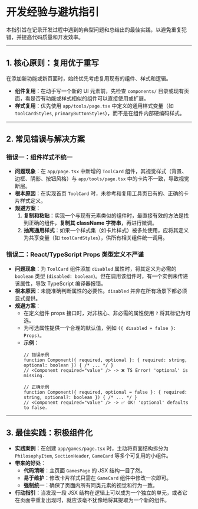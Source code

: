 # 开发经验与避坑指引

本指引旨在记录开发过程中遇到的典型问题和总结出的最佳实践，以避免重复犯错，并提高代码质量和开发效率。

---

## 1. 核心原则：复用优于重写

在添加新功能或新页面时，始终优先考虑复用现有的组件、样式和逻辑。

- **组件复用**：在动手写一个新的 UI 元素前，先检查 `components/` 目录或现有页面，看是否有功能或样式相似的组件可以直接使用或扩展。
- **样式复用**：优先使用 `app/tools/page.tsx` 中定义的通用样式变量（如 `toolCardStyles`, `primaryButtonStyles`），而不是在组件内部硬编码样式。

---

## 2. 常见错误与解决方案

### 错误一：组件样式不统一

- **问题现象**：在 `app/page.tsx` 中新增的 `ToolCard` 组件，其视觉样式（背景、边框、阴影、按钮风格）与 `app/tools/page.tsx` 中的卡片不一致，导致视觉断层。
- **根本原因**：在实现首页 `ToolCard` 时，未参考和复用工具页已有的、正确的卡片样式定义。
- **规避方案**：
  1.  **复制和粘贴**：实现一个与现有元素类似的组件时，最直接有效的方法是找到正确的组件，**复制其 className 字符串**，再进行微调。
  2.  **抽离通用样式**：如果一个样式集（如卡片样式）被多处使用，应将其定义为共享变量（如 `toolCardStyles`），供所有相关组件统一调用。

### 错误二：React/TypeScript Props 类型定义不严谨

- **问题现象**：为 `ToolCard` 组件添加 `disabled` 属性时，将其定义为必需的 `boolean` 类型 (`disabled: boolean`)。但在调用该组件时，有一个实例未传递该属性，导致 TypeScript 编译器报错。
- **根本原因**：未能准确判断属性的必要性。`disabled` 并非在所有场景下都必须显式提供。
- **规避方案**：
  - 在定义组件 props 接口时，对非核心、非必需的属性使用 `?` 将其标记为可选。
  - 为可选属性提供一个合理的默认值，例如 `({ disabled = false }: Props)`。
  - **示例**：
    ```tsx
    // 错误示例
    function Component({ required, optional }: { required: string, optional: boolean }) { /* ... */ }
    // <Component required="value" /> -> ❌ TS Error! 'optional' is missing.

    // 正确示例
    function Component({ required, optional = false }: { required: string, optional?: boolean }) { /* ... */ }
    // <Component required="value" /> -> ✅ OK! 'optional' defaults to false.
    ```

---

## 3. 最佳实践：积极组件化

- **实践案例**：在创建 `app/games/page.tsx` 时，主动将页面结构拆分为 `PhilosophyItem`, `SectionHeader`, `GameCard` 等多个可复用的小组件。
- **带来的好处**：
  - **代码清晰**：主页面 `GamesPage` 的 JSX 结构一目了然。
  - **易于维护**：修改卡片样式只需在 `GameCard` 组件中修改一次即可。
  - **强制统一**：确保了页面内所有同类元素的视觉和行为一致。
- **行动指引**：当发现一段 JSX 结构在逻辑上可以成为一个独立的单元，或者它在页面中重复出现时，就应该毫不犹豫地将其提取为一个新的组件。 